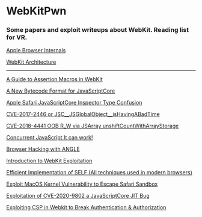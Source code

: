 # WebKitPwn
### Some papers and exploit writeups about WebKit. Reading list for VR.

[Apple Browser Internals](https://github.com/sploitem/WebKitPwn/blob/main/Apple%20Browser%20Internals.pdf)

[WebKit Architecture](https://github.com/sploitem/WebKitPwn/blob/main/WebKit%20Architecture.pdf)

---

[A Guide to Assertion Macros in WebKit](https://github.com/sploitem/WebKitPwn/blob/main/A%20Guide%20to%20Assertion%20Macros%20in%20WebKit%20_%20WebKit.pdf)

[A New Bytecode Format for JavaScriptCore](https://github.com/sploitem/WebKitPwn/blob/main/A%20New%20Bytecode%20Format%20for%20JavaScriptCore%20_%20WebKit.pdf)

[Apple Safari JavaScriptCore Inspector Type Confusion](https://github.com/sploitem/WebKitPwn/blob/main/Apple%20Safari%20JavaScriptCore%20Inspector%20Type%20Confusion%20-%20SSD%20Secure%20Disclosure.pdf)

[CVE-2017-2446 or JSC__JSGlobalObject__isHavingABadTime](https://github.com/sploitem/WebKitPwn/blob/main/CVE-2017-2446%20or%20JSC__JSGlobalObject__isHavingABadTime_.pdf)

[CVE-2018-4441 OOB R_W via JSArray unshiftCountWithArrayStorage](https://github.com/sploitem/WebKitPwn/blob/main/CVE-2018-4441%20OOB%20R_W%20via%20JSArray%20unshiftCountWithArrayStorage%20(WebKit).pdf)

[Concurrent JavaScript It can work!](https://github.com/sploitem/WebKitPwn/blob/main/Concurrent%20JavaScript_%20It%20can%20work!%20_%20WebKit.pdf)

[Browser Hacking with ANGLE](https://github.com/sploitem/WebKitPwn/blob/main/D2T1%20-%20Browser%20Hacking%20with%20ANGLE%20-%20Jeonghoon%20Shin.pdf)

[Introduction to WebKit Exploitation](https://github.com/sploitem/WebKitPwn/blob/main/D4%20TRACK%203%20-%20Introduction%20to%20WebKit%20Exploitation%20-%20Prateek%20Gianchandani.pdf)

[Efficient Implementation of SELF (All techniques used in modern browsers)](https://github.com/sploitem/WebKitPwn/blob/main/Efficient%20Implementation%20of%20SELF.pdf)

[Exploit MacOS Kernel Vulnerability to Escape Safari Sandbox](https://github.com/sploitem/WebKitPwn/blob/main/Exploit%20MacOS%20Kernel%20Vulnerability%20to%20Escape%20Safari%20Sandbox%20-%20360%20%E6%A0%B8%E5%BF%83%E5%AE%89%E5%85%A8%E6%8A%80%E6%9C%AF%E5%8D%9A%E5%AE%A2.pdf)

[Exploitation of CVE-2020-9802 a JavaScriptCore JIT Bug](https://github.com/sploitem/WebKitPwn/blob/main/Exploitation%20of%20CVE-2020-9802_%20a%20JavaScriptCore%20JIT%20Bug%20-%20shxdow.pdf)

[Exploiting CSP in Webkit to Break Authentication & Authorization](https://github.com/sploitem/WebKitPwn/blob/main/Exploiting%20CSP%20in%20Webkit%20to%20Break%20Authentication%20%26%20Authorization.pdf)



[]()

[]()

[]()

[]()

[]()

[]()

[]()

[]()

[]()

[]()

[]()

[]()

[]()

[]()

[]()

[]()

[]()

[]()

[]()

[]()

[]()

[]()

[]()

[]()

[]()

[]()

[]()

[]()

[]()

[]()

[]()

[]()

[]()

[]()

[]()

[]()

[]()

[]()

[]()

[]()

[]()

[]()

[]()

[]()

[]()
